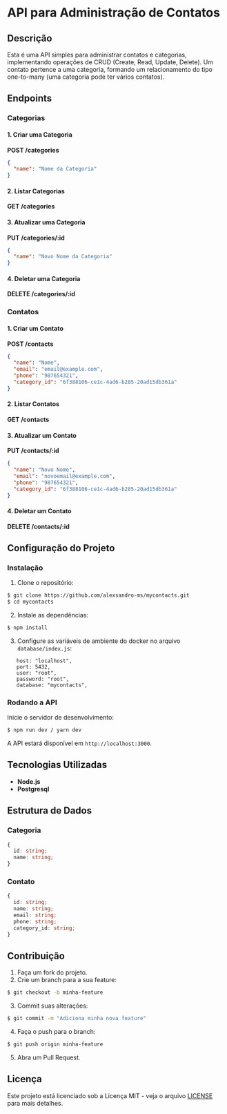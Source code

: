 # API para Administração de Contatos

## Descrição

Esta é uma API simples para administrar contatos e categorias, implementando operações de CRUD (Create, Read, Update, Delete). Um contato pertence a uma categoria, formando um relacionamento do tipo one-to-many (uma categoria pode ter vários contatos).

## Endpoints

### Categorias

#### 1. Criar uma Categoria
**POST /categories**
```json
{
  "name": "Nome da Categoria"
}
```

#### 2. Listar Categorias
**GET /categories**

#### 3. Atualizar uma Categoria
**PUT /categories/:id**
```json
{
  "name": "Novo Nome da Categoria"
}
```

#### 4. Deletar uma Categoria
**DELETE /categories/:id**

### Contatos

#### 1. Criar um Contato
**POST /contacts**
```json
{
  "name": "Nome",
  "email": "email@example.com",
  "phone": "987654321",
  "category_id": "6f388106-ce1c-4ad6-b285-20ad15db361a"
}
```

#### 2. Listar Contatos
**GET /contacts**

#### 3. Atualizar um Contato
**PUT /contacts/:id**
```json
{
  "name": "Novo Nome",
  "email": "novoemail@example.com",
  "phone": "987654321",
  "category_id": "6f388106-ce1c-4ad6-b285-20ad15db361a"
}
```

#### 4. Deletar um Contato
**DELETE /contacts/:id**

## Configuração do Projeto

### Instalação

1. Clone o repositório:
```bash
$ git clone https://github.com/alexsandro-ms/mycontacts.git
$ cd mycontacts
```

2. Instale as dependências:
```bash
$ npm install
```

3. Configure as variáveis de ambiente do docker no arquivo `database/index.js`:
```env
   host: "localhost",
   port: 5432,
   user: "root",
   password: "root",
   database: "mycontacts",
```

### Rodando a API

Inicie o servidor de desenvolvimento:
```bash
$ npm run dev / yarn dev
```

A API estará disponível em `http://localhost:3000`.

## Tecnologias Utilizadas

- **Node.js**
- **Postgresql**

## Estrutura de Dados

### Categoria
```typescript
{
  id: string;
  name: string;
}
```

### Contato
```typescript
{
  id: string;
  name: string;
  email: string;
  phone: string;
  category_id: string;
}
```

## Contribuição

1. Faça um fork do projeto.
2. Crie um branch para a sua feature:
```bash
$ git checkout -b minha-feature
```
3. Commit suas alterações:
```bash
$ git commit -m "Adiciona minha nova feature"
```
4. Faça o push para o branch:
```bash
$ git push origin minha-feature
```
5. Abra um Pull Request.

## Licença

Este projeto está licenciado sob a Licença MIT - veja o arquivo [LICENSE](LICENSE) para mais detalhes.
